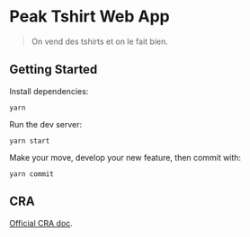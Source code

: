 # Peak Tshirt Web App

> On vend des tshirts et on le fait bien.

## Getting Started

Install dependencies:

```shell
yarn
```

Run the dev server:

```shell
yarn start
```

Make your move, develop your new feature, then commit with:

```shell
yarn commit
```

## CRA

[Official CRA doc](./docs/CRA.md).
